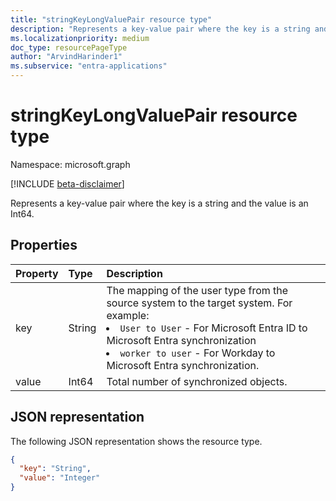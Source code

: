 ```yaml
---
title: "stringKeyLongValuePair resource type"
description: "Represents a key-value pair where the key is a string and the value is an Int64."
ms.localizationpriority: medium
doc_type: resourcePageType
author: "ArvindHarinder1"
ms.subservice: "entra-applications"
---
```


# stringKeyLongValuePair resource type

Namespace: microsoft.graph

[!INCLUDE [beta-disclaimer](../../includes/beta-disclaimer.md)]

Represents a key-value pair where the key is a string and the value is an Int64.

## Properties
| Property       | Type    |Description|
|:---------------|:--------|:----------|
|key|String| The mapping of the user type from the source system to the target system. For example:<br/><li>`User to User` - For Microsoft Entra ID to Microsoft Entra synchronization <br/><li>`worker to user` - For Workday to Microsoft Entra synchronization. <br/> |
|value|Int64|Total number of synchronized objects.|

## JSON representation

The following JSON representation shows the resource type.

<!-- {
  "blockType": "resource",
  "optionalProperties": [

  ],
  "@odata.type": "microsoft.graph.stringKeyLongValuePair"
}-->

```json
{
  "key": "String",
  "value": "Integer"
}

```

<!-- uuid: 8fcb5dbc-d5aa-4681-8e31-b001d5168d79
2015-10-25 14:57:30 UTC -->
<!--
{
  "type": "#page.annotation",
  "description": "stringKeyLongValuePair resource",
  "keywords": "",
  "section": "documentation",
  "tocPath": "",
  "suppressions": []
}
-->
